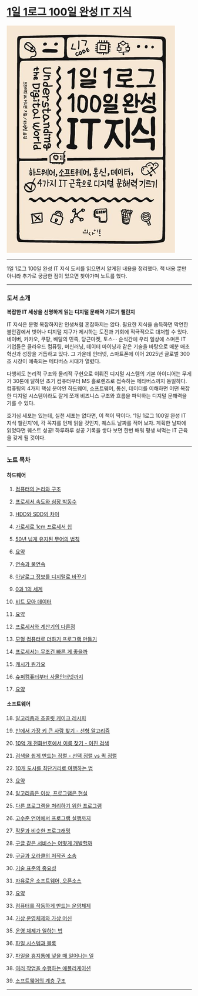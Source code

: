 # [1일 1로그 100일 완성 IT 지식](https://product.kyobobook.co.kr/detail/S000001033125)

![1일 1로그 100일 완성 IT 지식 책 표지](image/00-01.png)

---

1일 1로그 100일 완성 IT 지식 도서를 읽으면서 알게된 내용을 정리했다. 
책 내용 뿐만 아니라 추가로 궁금한 점이 있으면 찾아가며 노트를 했다.

---
### 도서 소개

**복잡한 IT 세상을 선명하게 읽는 디지털 문해력 기르기 챌린지**

IT 지식은 분명 복잡하지만 인생처럼 혼잡하지는 않다. 필요한 지식을 습득하면 막연한 불안감에서 벗어나 디지털 지구가 제시하는 도전과 기회에 적극적으로 대처할 수 있다. 네이버, 카카오, 쿠팡, 배달의 민족, 당근마켓, 토스··· 순식간에 우리 일상에 스며든 IT 기업들은 클라우드 컴퓨팅, 머신러닝, 데이터 마이닝과 같은 기술을 바탕으로 매분 매초 혁신과 성장을 거듭하고 있다. 그 가운데 인터넷, 스마트폰에 이어 2025년 글로벌 300조 시장이 예측되는 메타버스 시대가 열렸다.

다행히도 논리적 구조와 물리적 구현으로 이뤄진 디지털 시스템의 기본 아이디어는 무게가 30톤에 달하던 초기 컴퓨터부터 MS 홀로렌즈로 접속하는 메타버스까지 동일하다. 컴퓨팅의 4가지 핵심 분야인 하드웨어, 소프트웨어, 통신, 데이터를 이해하면 어떤 복잡한 디지털 시스템이라도 잘게 쪼개 비즈니스 구조와 흐름을 파악하는 디지털 문해력을 기를 수 있다.

호기심 세포는 있는데, 실천 세포는 없다면, 이 책이 딱이다. ‘1일 1로그 100일 완성 IT 지식 챌린지’에, 각 꼭지를 언제 읽을 것인지, 퀘스트 날짜를 적어 보자. 계획한 날짜에 읽었다면 퀘스트 성공! 하루하루 성공 기록을 쌓다 보면 한번 배워 평생 써먹는 IT 근육을 갖게 될 것이다.

---

### 노트 목차

#### 하드웨어
1. [컴퓨터의 논리와 구조](note/001_%5B하드웨어%5D%20컴퓨터의%20논리와%20구조)
2. [프로세서 속도와 심장 박동수](note/002_%5B하드웨어%5D%20프로세서%20속도와%20심장%20박동수)
3. [HDD와 SDD의 차이](note/003_%5B하드웨어%5D%20HDD와%20SDD의%20차이)
4. [가로세로 1cm 프로세서 칩](note/004_%5B하드웨어%5D%20가로세로%201cm%20프로세서%20칩)
5. [50년 넘게 유지된 무어의 법칙](note/005_%5B하드웨어%5D%2050년%20넘게%20유지된%20무어의%20법칙)
6. [요약](note/006_%5B하드웨어%5D%20001~005%20요약)


7. [연속과 불연속](note/007_%5B하드웨어%5D%20연속과%20불연속)
8. [아날로그 정보를 디지털로 바꾸기](note/008_%5B하드웨어%5D%20아날로그%20정보를%20디지털로%20바꾸기)
9. [0과 1의 세계](note/009_%5B하드웨어%5D%200과%201의%20세계)
10. [비트 모아 데이터](note/010_%5B하드웨어%5D%20비트%20모아%20데이터)
11. [요약](note/011_%5B하드웨어%5D%20007~010%20요약)


12. [프로세서와 계산기의 다른점](note/012_%5B하드웨어%5D%20프로세서와%20계산기의%20다른점)
13. [모형 컴퓨터로 더하기 프로그램 만들기](note/013_%5B하드웨어%5D%20모형%20컴퓨터로%20더하기%20프로그램%20만들기)
14. [프로세서는 무조건 빠른 게 좋을까](note/014_%5B하드웨어%5D%20프로세서는%20무조건%20빠른%20게%20좋을까)
15. [캐시가 뭔가요](note/015_%5B하드웨어%5D%20캐시가%20뭔가요)
16. [슈퍼컴퓨터부터 사물인터넷까지](note/016_%5B하드웨어%5D%20슈퍼컴퓨터부터%20사물인터넷까지)
17. [요약](note/017_%5B하드웨어%5D%20012~016%20요약)


#### 소프트웨어
18. [알고리즘과 초콜릿 케이크 레시피](note/018_%5B소프트웨어%5D%20알고리즘과%20초콜릿%20케이크%20레시피)
19. [반에서 가장 키 큰 사람 찾기 - 선형 알고리즘](note/019_%5B소프트웨어%5D%20반에서%20가장%20키%20큰%20사람%20찾기%20-%20선형%20알고리즘)
20. [10억 개 전화번호에서 이름 찾기 - 이진 검색](note/020_%5B소프트웨어%5D%2010억%20개%20전화번호에서%20이름%20찾기%20-%20이진%20검색)
21. [검색을 쉽게 만드는 정렬 - 선택 정렬 vs 퀵 정렬](note/021_%5B소프트웨어%5D%20검색을%20쉽게%20만드는%20정렬%20-%20선택%20정렬%20vs%20퀵%20정렬)
22. [10개 도시를 최단거리로 여행하는 법](note/022_%5B소프트웨어%5D%2010개%20도시를%20최단거리로%20여행하는%20법)
23. [요약](note/023_%5B소프트웨어%5D%20018~022%20요약)


24. [알고리즘은 이상, 프로그램은 현실](note/024_%5B소프트웨어%5D%20알고리즘은%20이상,%20프로그램은%20현실)
25. [다른 프로그램을 처리하기 위한 프로그램](note/025_%5B소프트웨어%5D%20다른%20프로그램을%20처리하기%20위한%20프로그램)
26. [고수준 언어에서 프로그램 실행까지](note/026_%5B소프트웨어%5D%20고수준%20언어에서%20프로그램%20실행까지)
27. [작문과 비슷한 프로그래밍](note/027_%5B소프트웨어%5D%20작문과%20비슷한%20프로그래밍)
28. [구글 같은 서비스는 어떻게 개발할까](note/028_%5B소프트웨어%5D%20구글%20같은%20서비스는%20어떻게%20개발할까)
29. [구글과 오라클의 저작권 소송](note/029_%5B소프트웨어%5D%20구글과%20오라클의%20저작권%20소송)
30. [기술 표준의 중요성](note/030_%5B소프트웨어%5D%20기술%20표준의%20중요성)
31. [자유로운 소프트웨어, 오픈소스](note/031_%5B소프트웨어%5D%20자유로운%20소프트웨어,%20오픈소스)
32. [요약](note/032_%5B소프트웨어%5D%20024~031%20요약)


33. [컴퓨터를 작동하게 만드는 운영체제](note/033_%5B소프트웨어%5D%20컴퓨터를%20작동하게%20만드는%20운영체제)
34. [가상 운영체제와 가상 머신](note/034_%5B소프트웨어%5D%20가상%20운영체제와%20가상%20머신)
35. [운영 체제가 일하는 법](note/035_%5B소프트웨어%5D%20운영%20체제가%20일하는%20법)
36. [파일 시스템과 블록](note/036_%5B소프트웨어%5D%20파일%20시스템과%20블록)
37. [파일을 휴지통에 넣을 때 일어나는 일](note/037_%5B소프트웨어%5D%20파일을%20휴지통에%20넣을%20때%20일어나는%20일)
38. [여러 작업을 수행하는 애플리케이션](note/038_%5B소프트웨어%5D%20여러%20작업을%20수행하는%20애플리케이션)
39. [소프트웨어의 계층 구조](note/039_%5B소프트웨어%5D%20소프트웨어의%20계층%20구조)

---
